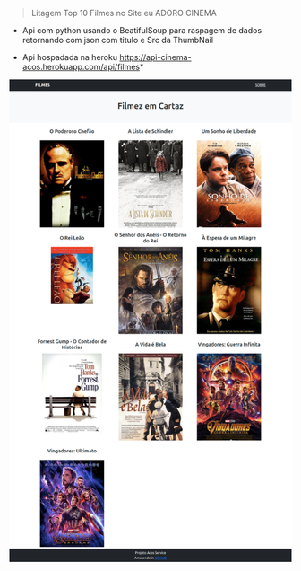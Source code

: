 > Litagem Top 10 Filmes no Site eu ADORO CINEMA 

- Api com python usando o BeatifulSoup para raspagem de dados retornando com json com titulo e Src da ThumbNail

- Api hospadada na heroku https://api-cinema-acos.herokuapp.com/api/filmes*

![Screenshot](screencapture.png)